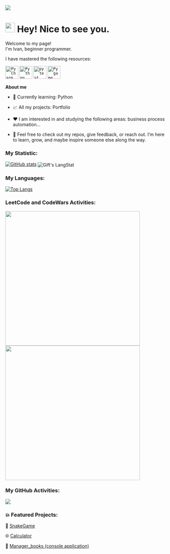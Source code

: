    ![](https://komarev.com/ghpvc/?username=kirp11)

   
   <h1><img src="https://emojis.slackmojis.com/emojis/images/1531849430/4246/blob-sunglasses.gif?1531849430" width="30"/> Hey! Nice to see you.</h1>   
<p>

<p>

Welcome to my page! 
</br> I'm Ivan, beginner programmer.    

<p>

<p>I have mastered the following resources:
<p>

<div >
	<code><img width="40" src="https://raw.githubusercontent.com/marwin1991/profile-technology-icons/refs/heads/main/icons/pycharm.png" alt="PyCharm" title="PyCharm"/></code>
	<code><img width="40" src="https://raw.githubusercontent.com/marwin1991/profile-technology-icons/refs/heads/main/icons/python.png" alt="Python" title="Python"/></code>
	<code><img width="40" src="https://raw.githubusercontent.com/marwin1991/profile-technology-icons/refs/heads/main/icons/pytest.png" alt="pytest" title="pytest"/></code>
	<code><img width="40" src="https://raw.githubusercontent.com/marwin1991/profile-technology-icons/refs/heads/main/icons/pygame.png" alt="Pygame" title="Pygame"/></code>
</div>
<p>
<p>

**About me**

- 💼 Currently learning: Python

- 📈 All my projects: Portfolio

- ❤️ I am interested in and studying the following areas: business process automation...

- 💬 Feel free to check out my repos, give feedback, or reach out. I’m here to learn, grow, and maybe inspire someone else along the way.

<p>

### My Statistic:
<p>

[![GitHub stats](https://github-readme-stats.vercel.app/api?username=kirp11)](https://github.com/kirp11/github-readme-stats) <img align="center" src="https://github-readme-streak-stats.herokuapp.com/?user=kirp11" alt="Gift's LangStat" />



### My Languages:


[![Top Langs](https://github-readme-stats.vercel.app/api/top-langs/?username=kirp11)](https://github.com/kirp11/github-readme-stats)

<p>


### LeetCode and CodeWars Activities:
	
<img src="https://leetcard.jacoblin.cool/kirp11?ext=heatmap" width="420"/> <img src="https://github.r2v.ch/codewars?user=kirp11&name=true&top_languages=true&stroke=%23b362ff&theme=purple_dark" width="420"/>





### My GitHub Activities:


![](http://github-profile-summary-cards.vercel.app/api/cards/profile-details?username=kirp11&theme=default)





### 💥 Featured Projects:

🚀 [SnakeGame](https://github.com/kirp11/Snake_game)

🌐 [Calculator](https://github.com/kirp11/calculator-python)

💼 [Manager_books (console application)](https://github.com/kirp11/manager_books)

<!-- THE END -->


